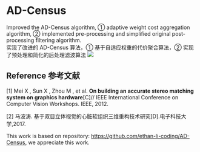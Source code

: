 # AD-Census
Improved the AD-Census algorithm, ① adaptive weight cost aggregation algorithm, ② implemented pre-processing and simplified original post-processing filtering algorithm.\
实现了改进的 AD-Census 算法，① 基于自适应权重的代价聚合算法，② 实现了预处理和简化的后处理滤波算法
![](https://s2.loli.net/2024/05/17/vgyYkBfP3j76WlU.png)
## Reference 参考文献

[1] Mei X , Sun X , Zhou M , et al. <b>On building an accurate stereo matching system on graphics hardware</b>[C]// IEEE International Conference on Computer Vision Workshops. IEEE, 2012.

[2] 马波涛. 基于双目立体视觉的心脏软组织三维重构技术研究[D].电子科技大 学,2017.

This work is based on repository: https://github.com/ethan-li-coding/AD-Census, we appreciate this work.
